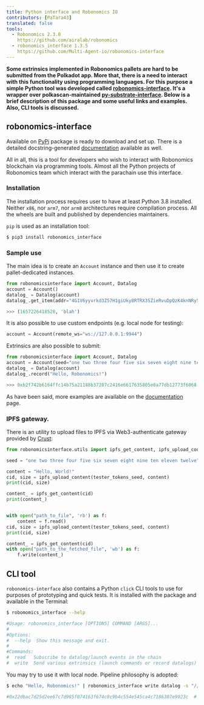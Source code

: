 ```yaml
---
title: Python interface and Robonomics IO
contributors: [PaTara43]
translated: false
tools:   
  - Robonomics 2.3.0
    https://github.com/airalab/robonomics
  - robonomics_interface 1.3.5
    https://github.com/Multi-Agent-io/robonomics-interface
---
```


**Some extrinsics implemented in Robonomics pallets are hard to be submitted from the Polkadot app. More that, there is 
a need to interact with this functionality using programming languages. For this purpose a simple Python tool was developed
called [robonomics-interface](https://github.com/Multi-Agent-io/robonomics-interface). It's a wrapper over polkascan-maintained 
[py-substrate-interface](https://github.com/polkascan/py-substrate-interface). Below is a brief description of this package
and some useful links and examples. Also, CLI tools is discussed.**

## robonomics-interface

Available on [PyPi](https://pypi.org/project/robonomics-interface/) package is ready to download and set up.
There is a detailed docstring-generated [documentation](https://multi-agent-io.github.io/robonomics-interface/) available as well.

All in all, this is a tool for developers who wish to interact with Robonomics blockchain via programming tools. Almost 
all the Python projects of Robonomics team which interact with the parachain use this interface.

### Installation

The installation process requires user to have at least Python 3.8 installed. Neither `x86`, nor `arm7`, nor `arm8`
architectures require compilation process. All the wheels are built and published by dependencies maintainers.

`pip` is used as an installation tool:

```bash
$ pip3 install robonomics_interface
```

### Sample use

The main idea is to create an `Account` instance and then use it to create pallet-dedicated instances.


```python
from robonomicsinterface import Account, Datalog
account = Account()
datalog_ = Datalog(account)
datalog_.get_item(addr="4G1V6yyvrkd3Z57H1giUky8RTRX3SZieRvuDpQzK4knNRy5R",index=2)

>>> (1657226418528, 'blah')
```

<robo-wiki-note type="note" title="Local node">

  It is also possible to use custom endpoints (e.g. local node for testing):

  ```python
  account = Account(remote_ws="ws://127.0.0.1:9944")
  ```

</robo-wiki-note>

Extrinsics are also possible to submit:

```python
from robonomicsinterface import Account, Datalog
account = Account(seed="one two three four five six seven eight nine ten eleven twelve")
datalog_ = Datalog(account)
datalog_.record("Hello, Robonomics!")

>>> 0xb2f742b6164ffc14b75a21188b37287c2416e6617635805e0a77db12773f6068  # this is an extrinsic hash
```

<robo-wiki-note type="note" title="Docs">

  As have been said, more examples are available on the [documentation](https://multi-agent-io.github.io/robonomics-interface/) page.

</robo-wiki-note>

### IPFS gateway.

There is an utility to upload files to IPFS via Web3-authenticate gateway provided by [Crust](https://crust.network/):

```python
from robonomicsinterface.utils import ipfs_get_content, ipfs_upload_content

seed = "one two three four five six seven eight nine ten eleven twelve"

content = "Hello, World!"
cid, size = ipfs_upload_content(tester_tokens_seed, content)
print(cid, size)

content_ = ipfs_get_content(cid)
print(content_)


with open("path_to_file", 'rb') as f:
    content = f.read()
cid, size = ipfs_upload_content(tester_tokens_seed, content)
print(cid, size)

content_ = ipfs_get_content(cid)
with open("path_to_the_fetched_file", 'wb') as f:
    f.write(content_)
```

## CLI tool

`robonomics-interface` also contains a Python `click` CLI tools to use for purposes of prototyping and quick tests. It is installed
with the package and available in the Terminal:

```bash
$ robomomics_interface --help

#Usage: robonomics_interface [OPTIONS] COMMAND [ARGS]...
#
#Options:
#  --help  Show this message and exit.
#
#Commands:
#  read   Subscribe to datalog/launch events in the chain
#  write  Send various extrinsics (launch commands or record datalogs)
```

You may try to use it with local node. Pipeline philosophy is adopted:

```bash
$ echo "Hello, Robonomics!" | robonomics_interface write datalog -s "//Alice" --remote_ws "ws://127.0.0.1:9944"

#0x22dbac7d25d2ee67c7d985f074163f674c8c9b4c554e545ca4c7186307e9023c  # this is an extrinsic hash
```